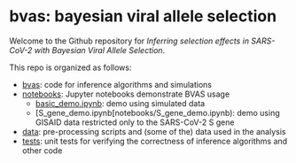# bvas: bayesian viral allele selection 

Welcome to the Github repository for *Inferring selection effects in SARS-CoV-2 with Bayesian Viral Allele Selection*.

This repo is organized as follows:
 - [bvas](bvas/): code for inference algorithms and simulations
 - [notebooks](notebooks/): Jupyter notebooks demonstrate BVAS usage
   - [basic_demo.ipynb](notebooks/basic_demo.ipynb): demo using simulated data 
   - [S_gene_demo.ipynb[notebooks/S_gene_demo.ipynb): demo using GISAID data restricted only to the SARS-CoV-2 S gene
 - [data](data/): pre-processing scripts and (some of the) data used in the analysis
 - [tests](tessts/): unit tests for verifying the correctness of inference algorithms and other code

